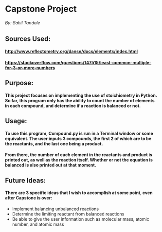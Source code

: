 
# Capstone Project
###### By: Sahil Tandale

## Sources Used:
#### http://www.reflectometry.org/danse/docs/elements/index.html
#### https://stackoverflow.com/questions/147515/least-common-multiple-for-3-or-more-numbers

## Purpose:
#### This project focuses on implementing the use of stoichiometry in Python. So far, this program only has the ability to count the number of elements in each compound, and determine if a reaction is balanced or not.

## Usage:
#### To use this program, Compound.py is run in a Terminal window or some equivalent. The user inputs 3 compounds, the first 2 of which are to be the reactants, and the last one being a product.
#### From there, the number of each element in the reactants and product is printed out, as well as the reaction itself. Whether or not the equation is balanced is also printed out at that moment.

## Future Ideas:
#### There are 3 specific ideas that I wish to accomplish at some point, even after Capstone is over:
* Implement balancing unbalanced reactions
* Determine the limiting reactant from balanced reactions  
* Be able to give the user information such as molecular mass, atomic number, and atomic mass
